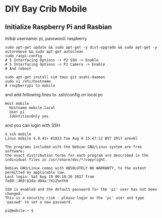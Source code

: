 # DIY Bay Crib Mobile

## Initialize Raspberry Pi and Rasbian

Initial username: pi, password: raspberry

```
sudo apt-get update && sudo apt-get -y dist-upgrade && sudo apt-get -y autoremove && sudo apt-get autoclean
sudo raspi-config
# 5 Interfacing Options -> P2 SSH -> Enable
# 5 Interfacing Options -> P1 Camera -> Enable
# And reboot

sudo apt-get install vim tmux git avahi-daemon
sudo vi /etc/hostname
# raspberrypi to mobile
```

and add following lines to .ssh/config on local pc

```
Host mobile
  Hostname mobile.local
  User pi
  IdentitiesOnly yes 
```

and you can login with SSH

```
$ ssh mobile
Linux mobile 4.9.41+ #1023 Tue Aug 8 15:47:12 BST 2017 armv6l

The programs included with the Debian GNU/Linux system are free software;
the exact distribution terms for each program are described in the
individual files in /usr/share/doc/*/copyright.

Debian GNU/Linux comes with ABSOLUTELY NO WARRANTY, to the extent
permitted by applicable law.
Last login: Sat Aug 19 00:10:36 2017 from fe80::469:b2da:d84a:7412%eth0

SSH is enabled and the default password for the 'pi' user has not been changed.
This is a security risk - please login as the 'pi' user and type 'passwd' to set a new password.

pi@mobile:~ $
```
